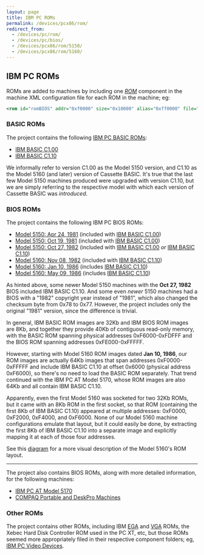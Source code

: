 ```yaml
---
layout: page
title: IBM PC ROMs
permalink: /devices/pcx86/rom/
redirect_from:
  - /devices/pc/rom/
  - /devices/pc/bios/
  - /devices/pcx86/rom/5150/
  - /devices/pcx86/rom/5160/
---
```


IBM PC ROMs
---

ROMs are added to machines by including one *[ROM](/docs/pcx86/rom/)* component in the machine XML configuration file
for each ROM in the machine; eg:

```xml
<rom id="romBIOS" addr="0xf0000" size="0x10000" alias="0xff0000" file="/devices/pcx86/rom/5170/1984-01-10/ATBIOS-REV1.json"/>
```

### BASIC ROMs

The project contains the following [IBM PC BASIC ROMs](/devices/pcx86/rom/5150/basic/):

- [IBM BASIC C1.00](5150/basic/BASIC100.json)
- [IBM BASIC C1.10](5160/basic/BASIC110.json)

We informally refer to version C1.00 as the Model 5150 version, and C1.10 as the Model 5160 (and later) version of
Cassette BASIC.  It's true that the last few Model 5150 machines produced were upgraded with version C1.10, but we
are simply referring to the respective model with which each version of Cassette BASIC was *introduced*.

### BIOS ROMs

The project contains the following IBM PC BIOS ROMs:

- [Model 5150: Apr 24, 1981](5150/1981-04-24/PCBIOS-REV1.json) (included with [IBM BASIC C1.00](5150/basic/BASIC100.json))
- [Model 5150: Oct 19, 1981](5150/1981-10-19/PCBIOS-REV2.json) (included with [IBM BASIC C1.00](5150/basic/BASIC100.json))
- [Model 5150: Oct 27, 1982](5150/1982-10-27/PCBIOS-REV3.json) (included with [IBM BASIC C1.00](5150/basic/BASIC100.json) *or* [IBM BASIC C1.10](5160/basic/BASIC110.json))
- [Model 5160: Nov 08, 1982](5160/1982-11-08/XTBIOS-REV1.json) (included with [IBM BASIC C1.10](5160/basic/BASIC110.json))
- [Model 5160: Jan 10, 1986](5160/1986-01-10/XTBIOS-REV2.json) (includes [IBM BASIC C1.10](5160/basic/BASIC110.json))
- [Model 5160: May 09, 1986](5160/1986-05-09/XTBIOS-REV3.json) (includes [IBM BASIC C1.10](5160/basic/BASIC110.json))

As hinted above, some newer Model 5150 machines with the **Oct 27, 1982** BIOS included IBM BASIC C1.10.  And
some even *newer* 5150 machines had a BIOS with a "1982" copyright year instead of "1981", which also changed the checksum
byte from 0x78 to 0x77.  However, the project includes only the original "1981" version, since the difference is trivial.

In general, IBM BASIC ROM images are 32Kb and IBM BIOS ROM images are 8Kb, and together they provide 40Kb of contiguous
read-only memory, with the BASIC ROM spanning physical addresses 0xF6000-0xFDFFF and the BIOS ROM spanning addresses
0xFE000-0xFFFFF.

However, starting with Model 5160 ROM images dated **Jan 10, 1986**, our ROM images are actually 64Kb images that
span addresses 0xF0000-0xFFFFF and include IBM BASIC C1.10 at offset 0x6000 (physical address 0xF6000), so there's no
need to load the BASIC ROM separately.  That trend continued with the IBM PC AT Model 5170, whose ROM images are also
64Kb and all contain IBM BASIC C1.10.

Apparently, even the first Model 5160 was socketed for two 32Kb ROMs, but it came with an 8Kb ROM in the first socket,
so that ROM (containing the first 8Kb of IBM BASIC C1.10) appeared at multiple addresses: 0xF0000, 0xF2000, 0xF4000,
and 0xF6000.  None of our Model 5160 machine configurations emulate that layout, but it could easily be done,
by extracting the first 8Kb of IBM BASIC C1.10 into a separate image and explicitly mapping it at each of those four
addresses.

See this [diagram](http://www.minuszerodegrees.net/5160/misc/5160_memory_layout_of_bios_and_basic.jpg) for a more
visual description of the Model 5160's ROM layout.

---

The project also contains BIOS ROMs, along with more detailed information, for the following machines:

- [IBM PC AT Model 5170](5170/)
- [COMPAQ Portable and DeskPro Machines](compaq/)

### Other ROMs

The project contains other ROMs, including IBM [EGA](/devices/pcx86/video/ibm/ega/#ibm-ega-rom) and
[VGA](/devices/pcx86/video/ibm/vga/#ibm-vga-rom) ROMs, the Xebec Hard Disk Controller ROM used in
the PC XT, etc, but those ROMs seemed more appropriately filed in their respective component folders;
eg, [IBM PC Video Devices](/devices/pcx86/video/).
